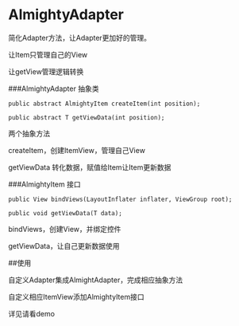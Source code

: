 # AlmightyAdapter

简化Adapter方法，让Adapter更加好的管理。

让Item只管理自己的View

让getView管理逻辑转换


###AlmightyAdapter<T> 抽象类

	public abstract AlmightyItem createItem(int position);

	public abstract T getViewData(int position);
	
	
两个抽象方法
	
createItem，创建ItemView，管理自己View
	
getViewData 转化数据，赋值给Item让Item更新数据
	

###AlmightyItem<T> 接口
	
	public View bindViews(LayoutInflater inflater, ViewGroup root);

  	public void getViewData(T data);
	
bindViews，创建View，并绑定控件
	
getViewData，让自己更新数据使用



##使用

自定义Adapter集成AlmightAdapter，完成相应抽象方法

自定义相应ItemView添加AlmightyItem接口

详见请看demo
	
	
 
 
